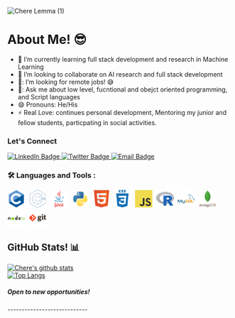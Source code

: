 ![Chere Lemma (1)](https://user-images.githubusercontent.com/73167960/221072866-9dd2e627-22ed-49dc-999a-3c2317d03c73.png)

<h1>About Me! 😎</h1>

- 🌱 I’m currently learning full stack development and research in Machine Learning
- 👯 I’m looking to collaborate on AI research and full stack development 
- 🤔: I’m looking for remote jobs! 😅
- 💬: Ask me about low level, fucntional and obejct oriented programming, and Script languages
- 😄  Pronouns: He/His
- ⚡  Real Love: continues personal development, Mentoring my junior and fellow students, particpating in social activities.


<h3 align="left">Let's Connect</h3>
    <div id="badges">
      <a href="https://www.linkedin.com/in/chere-lemma27211613/" target="_blank">
        <img src="https://img.shields.io/badge/LinkedIn-blue?style=for-the-badge&logoColor=white" alt="LinkedIn Badge"/>
      </a>
      <a href="https://twitter.com/Chere21271613" target="_blank">
        <img src="https://img.shields.io/badge/Twitter-blue?style=for-the-badge&logoColor=white" alt="Twitter Badge"/>
      </a>
      <a href="mailto:chere.lemma@aastu.edu.et" target="_blank">
        <img src="https://img.shields.io/badge/Email-blue?style=for-the-badge&logoColor=white" alt="Email Badge"/>
      </a>
    </div>
  
### :hammer_and_wrench: Languages and Tools :
<div>

  <img src="https://github.com/devicons/devicon/blob/master/icons/c/c-original.svg" title="C" alt="c" width="40" height="40"/>&nbsp;
  <img src="https://github.com/devicons/devicon/blob/master/icons/cplusplus/cplusplus-line.svg" title="C++" alt="c++" width="40" height="40"/>&nbsp;
  <img src="https://github.com/devicons/devicon/blob/master/icons/java/java-original-wordmark.svg" title="Java" alt="Java" width="40" height="40"/>&nbsp;
  <img src="https://github.com/devicons/devicon/blob/master/icons/python/python-original.svg" title="Python" alt="Python" width="40" height="40"/>&nbsp;
  <img src="https://github.com/devicons/devicon/blob/master/icons/html5/html5-original.svg" title="HTML5" alt="HTML" width="40" height="40"/>&nbsp;
  <img src="https://github.com/devicons/devicon/blob/master/icons/css3/css3-plain-wordmark.svg"  title="CSS3" alt="CSS" width="40" height="40"/>&nbsp;
  <img src="https://github.com/devicons/devicon/blob/master/icons/javascript/javascript-original.svg" title="JavaScript" alt="JavaScript" width="40" height="40"/>&nbsp;
  <img src="https://github.com/devicons/devicon/blob/master/icons/r/r-original.svg" title="R Programming"  alt="R Programming" width="40" height="40"/>&nbsp;
  <img src="https://github.com/devicons/devicon/blob/master/icons/mysql/mysql-original-wordmark.svg" title="MySQL"  alt="MySQL" width="40" height="40"/>&nbsp;
  <img src="https://github.com/devicons/devicon/blob/master/icons/mongodb/mongodb-original-wordmark.svg" title="Mongodb"  alt="Mongodb" width="40" height="40"/>&nbsp;
  <img src="https://github.com/devicons/devicon/blob/master/icons/nodejs/nodejs-original-wordmark.svg" title="NodeJS" alt="NodeJS" width="40" height="40"/>&nbsp;
  <img src="https://github.com/devicons/devicon/blob/master/icons/git/git-original-wordmark.svg" title="Git" alt="Git" width="40" height="40"/>&nbsp;
 </div>
   
## GitHub Stats! 📊
  
[![Chere's github stats](https://github-readme-stats.vercel.app/api?username=cherelemma&show_icons=true&theme=merko)](https://github.com/cherelemma/github-readme-stats)
<Br>
[![Top Langs](https://github-readme-stats.vercel.app/api/top-langs/?username=cherelemma&theme=tokyonight)](https://github.com/cherelemma/github-readme-stats)
<Br>
<h5>Open to new opportunities!</h5>
----------------------------
<!
- 🔭 I’m currently leading research works and web development projects in addition to delivering courses and trainings.
!>
